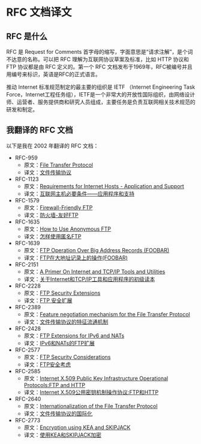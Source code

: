 # RFC 文档译文

## RFC 是什么

RFC 是 Request for Comments 首字母的缩写，字面意思是“请求注解”，是个词不达意的名称。可以把 RFC 理解为互联网协议草案及标准，比如 HTTP 协议和 FTP 协议都是由 RFC 定义的。第一个 RFC 文档发布于1969年，RFC被编号并且用编号来标识，英语是RFC的正式语言。

推动 Internet 标准规范制定的最主要的组织是 IETF （Internet Engineering Task Force，Internet工程任务组），IETF是一个非常大的开放性国际组织，由网络设计师、运营者、服务提供商和研究人员组成，主要任务是负责互联网相关技术规范的研发和制定。

## 我翻译的 RFC 文档

以下是我在 2002 年翻译的 RFC 文档：

* RFC-959
  * 原文：[File Transfer Protocol](https://www.ietf.org/rfc/rfc959.txt)
  * 译文：[文件传输协议](rfc-959-cn.pdf)
* RFC-1123
  * 原文：[Requirements for Internet Hosts - Application and Support](https://www.ietf.org/rfc/rfc1123.txt)
  * 译文：[互联网主机必要条件——应用程序和支持](rfc-1123-cn.pdf)
* RFC-1579
  * 原文：[Firewall-Friendly FTP](https://www.ietf.org/rfc/rfc1579.txt)
  * 译文：[防火墙-友好FTP](rfc-1579-cn.pdf)
* RFC-1635
  * 原文：[How to Use Anonymous FTP](https://www.ietf.org/rfc/rfc1635.txt)
  * 译文：[怎样使用匿名FTP](rfc-1635-cn.pdf)
* RFC-1639
  * 原文：[FTP Operation Over Big Address Records (FOOBAR)](https://www.ietf.org/rfc/rfc1639.txt)
  * 译文：[FTP在大地址记录上的操作(FOOBAR)](rfc-1639-cn.pdf)
* RFC-2151
  * 原文：[A Primer On Internet and TCP/IP Tools and Utilities](https://www.ietf.org/rfc/rfc2151.txt)
  * 译文：[关于Internet和TCP/IP工具和应用程序的初级读本](rfc-2151-cn.pdf)
* RFC-2228
  * 原文：[FTP Security Extensions](https://www.ietf.org/rfc/rfc2228.txt)
  * 译文：[FTP 安全扩展](rfc-2228-cn.pdf)
* RFC-2389
  * 原文：[Feature negotiation mechanism for the File Transfer Protocol](https://www.ietf.org/rfc/rfc2389.txt)
  * 译文：[文件传输协议的特征流通机制](rfc-2389-cn.pdf)
* RFC-2428
  * 原文：[FTP Extensions for IPv6 and NATs](https://www.ietf.org/rfc/rfc2428.txt)
  * 译文：[IPv6和NATs的FTP扩展](rfc-2428-cn.pdf)
* RFC-2577
  * 原文：[FTP Security Considerations](https://www.ietf.org/rfc/rfc2577.txt)
  * 译文：[FTP安全考虑](rfc-2577-cn.pdf)
* RFC-2585
  * 原文：[Internet X.509 Public Key Infrastructure Operational Protocols:FTP and HTTP](https://www.ietf.org/rfc/rfc2585.txt)
  * 译文：[Internet X.509公用密钥机制操作协议:FTP和HTTP](rfc-2585-cn.pdf)
* RFC-2640
  * 原文：[Internationalization of the File Transfer Protocol](https://www.ietf.org/rfc/rfc2640.txt)
  * 译文：[文件传输协议的国际化](rfc-2640-cn.pdf)
* RFC-2773
  * 原文：[Encryption using KEA and SKIPJACK](https://www.ietf.org/rfc/rfc2773.txt)
  * 译文：[使用KEA和SKIPJACK加密](rfc-2773-cn.pdf)